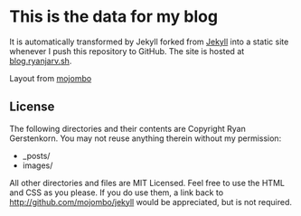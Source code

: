 # This is the data for my blog

It is automatically transformed by Jekyll forked from [Jekyll](http://github.com/mojombo/jekyll)
into a static site whenever I push this repository to GitHub. The site is hosted at [blog.ryanjarv.sh](https://blog.ryanjarv.sh).

Layout from [mojombo](http://github.com/mojombo/jekyll)

## License

The following directories and their contents are Copyright Ryan Gerstenkorn.
You may not reuse anything therein without my permission:

* \_posts/
* images/

All other directories and files are MIT Licensed. Feel free to use the HTML and
CSS as you please. If you do use them, a link back to
http://github.com/mojombo/jekyll would be appreciated, but is not required.
